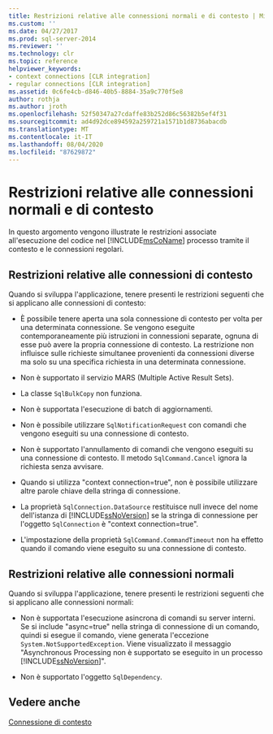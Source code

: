 ```yaml
---
title: Restrizioni relative alle connessioni normali e di contesto | Microsoft Docs
ms.custom: ''
ms.date: 04/27/2017
ms.prod: sql-server-2014
ms.reviewer: ''
ms.technology: clr
ms.topic: reference
helpviewer_keywords:
- context connections [CLR integration]
- regular connections [CLR integration]
ms.assetid: 0c6fe4cb-d846-40b5-8884-35a9c770f5e8
author: rothja
ms.author: jroth
ms.openlocfilehash: 52f50347a27cdaffe83b252d86c56382b5ef4f31
ms.sourcegitcommit: ad4d92dce894592a259721a1571b1d8736abacdb
ms.translationtype: MT
ms.contentlocale: it-IT
ms.lasthandoff: 08/04/2020
ms.locfileid: "87629872"
---
```

# <a name="restrictions-on-regular-and-context-connections"></a>Restrizioni relative alle connessioni normali e di contesto
  In questo argomento vengono illustrate le restrizioni associate all'esecuzione del codice nel [!INCLUDE[msCoName](../../../includes/ssnoversion-md.md)] processo tramite il contesto e le connessioni regolari.  
  
## <a name="restrictions-on-context-connections"></a>Restrizioni relative alle connessioni di contesto  
 Quando si sviluppa l'applicazione, tenere presenti le restrizioni seguenti che si applicano alle connessioni di contesto:  
  
-   È possibile tenere aperta una sola connessione di contesto per volta per una determinata connessione. Se vengono eseguite contemporaneamente più istruzioni in connessioni separate, ognuna di esse può avere la propria connessione di contesto. La restrizione non influisce sulle richieste simultanee provenienti da connessioni diverse ma solo su una specifica richiesta in una determinata connessione.  
  
-   Non è supportato il servizio MARS (Multiple Active Result Sets).  
  
-   La classe `SqlBulkCopy` non funziona.  
  
-   Non è supportata l'esecuzione di batch di aggiornamenti.  
  
-   Non è possibile utilizzare `SqlNotificationRequest` con comandi che vengono eseguiti su una connessione di contesto.  
  
-   Non è supportato l'annullamento di comandi che vengono eseguiti su una connessione di contesto. Il metodo `SqlCommand.Cancel` ignora la richiesta senza avvisare.  
  
-   Quando si utilizza "context connection=true", non è possibile utilizzare altre parole chiave della stringa di connessione.  
  
-   La proprietà `SqlConnection.DataSource` restituisce null invece del nome dell'istanza di [!INCLUDE[ssNoVersion](../../../includes/ssnoversion-md.md)] se la stringa di connessione per l'oggetto `SqlConnection` è "context connection=true".  
  
-   L'impostazione della proprietà `SqlCommand.CommandTimeout` non ha effetto quando il comando viene eseguito su una connessione di contesto.  
  
## <a name="restrictions-on-regular-connections"></a>Restrizioni relative alle connessioni normali  
 Quando si sviluppa l'applicazione, tenere presenti le restrizioni seguenti che si applicano alle connessioni normali:  
  
-   Non è supportata l'esecuzione asincrona di comandi su server interni. Se si include "async=true" nella stringa di connessione di un comando, quindi si esegue il comando, viene generata l'eccezione `System.NotSupportedException`. Viene visualizzato il messaggio "Asynchronous Processing non è supportato se eseguito in un processo [!INCLUDE[ssNoVersion](../../../includes/ssnoversion-md.md)]".  
  
-   Non è supportato l'oggetto `SqlDependency`.  
  
## <a name="see-also"></a>Vedere anche  
 [Connessione di contesto](context-connection.md)  
  
  
